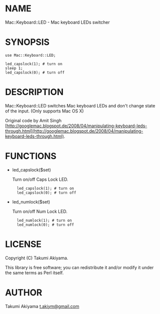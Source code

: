 # NAME

Mac::Keyboard::LED - Mac keyboard LEDs switcher

# SYNOPSIS

    use Mac::Keyboard::LED;

    led_capslock(1); # turn on
    sleep 1;
    led_capslock(0); # turn off

# DESCRIPTION

Mac::Keyboard::LED switches Mac keyboard LEDs and don't change state of the input. (Only supports Mac OS X)

Original code by Amit Singh [http://googlemac.blogspot.de/2008/04/manipulating-keyboard-leds-through.html](http://googlemac.blogspot.de/2008/04/manipulating-keyboard-leds-through.html).

# FUNCTIONS

- led\_capslock($set)

    Turn on/off Caps Lock LED.

        led_capslock(1); # turn on
        led_capslock(0); # turn off

- led\_numlock($set)

    Turn on/off Num Lock LED.

        led_numlock(1); # turn on
        led_numlock(0); # turn off

# LICENSE

Copyright (C) Takumi Akiyama.

This library is free software; you can redistribute it and/or modify
it under the same terms as Perl itself.

# AUTHOR

Takumi Akiyama <t.akiym@gmail.com>
